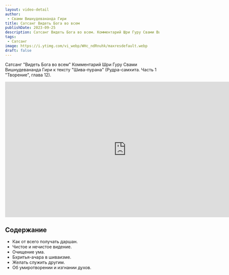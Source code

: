 ```yaml
---
layout: video-detail
author:
 - Свами Вишнудевананда Гири
title: Сатсанг Видеть Бога во всем
publishDate: 2023-09-25
description: Сатсанг Видеть Бога во всем. Комментарий Шри Гуру Свами Вишнудевананда Гири к тексту "Шива-пурана" (Рудра-самхита. Часть 1 "Творение", глава 12).
tags: 
 - Сатсанг
image: https://i.ytimg.com/vi_webp/WHc_ndRnuhk/maxresdefault.webp
draft: false
---
```


 Сатсанг "Видеть Бога во всем"
Комментарий Шри Гуру Свами Вишнудевананда Гири к тексту "Шива-пурана" (Рудра-самхита. Часть 1 "Творение", глава 12).

<iframe width="790" height="444" src="https://www.youtube.com/embed/WHc_ndRnuhk" frameborder="0" allowfullscreen=""></iframe> 

## Содержание
- Как от всего получать даршан.
- Чистое и нечистое видение.
- Очищение ума.
- Бхритья-ачара в шиваизме.
- Желать служить другим.
- Об умиротворении и изгнании духов.

